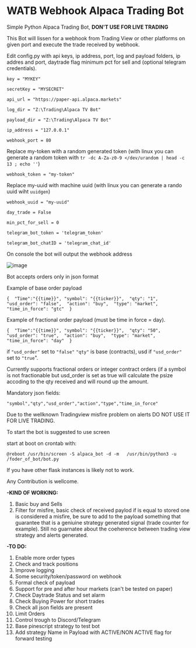 # WATB Webhook Alpaca Trading Bot
Simple Python Alpaca Trading Bot, **DON'T USE FOR LIVE TRADING**

This Bot will lissen for a webhook from Trading View or other platforms on given port and execute the trade received by webhook.

Edit config.py with api keys, ip address, port, log and payload folders, ip addres and port, daytrade flag minimum pct for sell and (optional telegram credentials).

`key = "MYKEY"`

`secretKey = "MYSECRET"`

`api_url = "https://paper-api.alpaca.markets"`

`log_dir = "Z:\Trading\Alpaca TV Bot"`

`payload_dir = "Z:\Trading\Alpaca TV Bot"`

`ip_address = "127.0.0.1"`

`webhook_port = 80`

Replace my-token with a random generated token (with linux you can generate a random token with `tr -dc A-Za-z0-9 </dev/urandom | head -c 13 ; echo ''`)

`webhook_token = "my-token"`

Replace my-uuid with machine uuid (with linux you can generate a rando uuid wiht `uuidgen`)

`webhook_uuid = "my-uuid"`

`day_trade = False`

`min_pct_for_sell = 0`

`telegram_bot_token = 'telegram_token'`

`telegram_bot_chatID = 'telegram_chat_id'`

On console the bot will output the webhook address

![image](https://user-images.githubusercontent.com/13453063/147855033-8e0914f6-9530-485a-b388-45efcdd58c08.png)



Bot accepts orders only in json format

Example of base order payload

`{ 
"Time":"{{time}}",
"symbol": "{{ticker}}", 
"qty": "1", 
"usd_order": "false", 
"action": "buy", 
"type": "market",
"time_in_force": "gtc" 
}`

Example of fractional order payload (must be time in force = day).

`{ 
"Time":"{{time}}",
"symbol": "{{ticker}}", 
"qty": "50", 
"usd_order": "true", 
"action": "buy", 
"type": "market",
"time_in_force": "day" 
}
`

if `"usd_order"` set to `"false"` `"qty"` is base (contracts), usd if `"usd_order"` set to `"true`".

Currently supports fractional orders or integer contract orders (if a symbol is not fractionable but usd_order is set as true will calculate the psize accoding to the qty received and will round up the amount.

Mandatory json fields: 

`"symbol","qty","usd_order","action","type","time_in_force"`

Due to the wellknown Tradingview misfire problem on alerts DO NOT USE IT FOR LIVE TRADING.

To start the bot is suggested to use screen

start at boot on crontab with:

`@reboot /usr/bin/screen -S alpaca_bot -d -m   /usr/bin/python3 -u /foder_of_bot/bot.py`

If you have other flask instances is likely not to work.


Any Contribution is wellcome.

**-KIND OF WORKING:**

1. Basic buy and Sells
2. Filter for misfire, basic check of received paylod if is equal to stored one is considered a misfire, be sure to add to the payload something that guarantee that is a geniuine strategy generated signal (trade counter for example). Still no guarnatee about the coeherence between trading view strategy and alerts generated.

**-TO DO:**

1. Enable more order types
2. Check and track positions 
3. Improve logging
4. Some security/token/password on webhook
5. Formal check of payload
6. Support for pre and after hour markets (can't be tested on paper)
7. Check Daytrade Status and set alarm
8. Check Buying Power for short trades
9. Check all json fields are present
10. Limit Orders
11. Control trough to Discord/Telegram
12. Base pinescript strategy to test bot
13. Add strategy Name in Payload with ACTIVE/NON ACTIVE flag for forward testing

